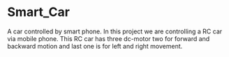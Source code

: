 # Smart_Car
A car controlled by smart phone.
In this project we are controlling a RC car via mobile phone.
This RC car has three dc-motor two for forward and backward motion and last one is for left and right movement.
